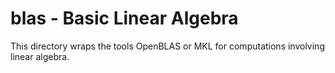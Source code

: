 # blas - Basic Linear Algebra

This directory wraps the tools OpenBLAS or MKL for computations involving linear algebra.
